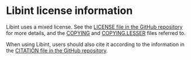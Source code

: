 # Libint license information

Libint uses a mixed license.
See the 
[LICENSE file in the GitHub repository](https://github.com/evaleev/libint/blob/master/LICENSE)
for more details, and the
[COPYING](https://github.com/evaleev/libint/blob/master/COPYING) and
[COPYING.LESSER](https://github.com/evaleev/libint/blob/master/COPYING.LESSER)
files referred to.

When using Libint, users should also cite it according to the information in the
[CITATION file in the GitHub repository](https://github.com/evaleev/libint/blob/master/CITATION).
